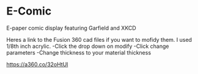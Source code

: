 # E-Comic
E-paper comic display featuring Garfield and XKCD

Heres a link to the Fusion 360 cad files if you want to mofidy them. I used 1/8th inch acrylic.
  -Click the drop down on modify
  -Click change parameters
  -Change thickness to your material thickness
  
  https://a360.co/32oHtUl
  
